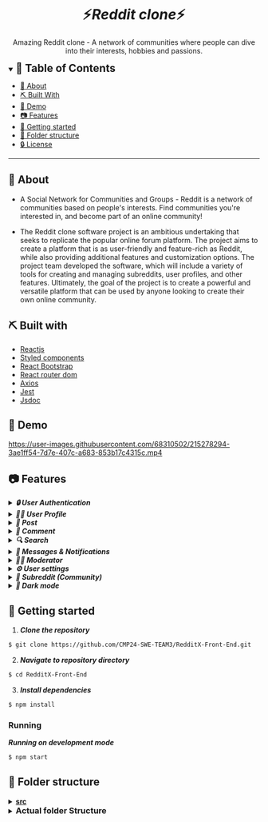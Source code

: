 
<div align="center">
    <h1 align='center'>⚡️<i>Reddit clone</i>⚡️</h1>
    <p>Amazing Reddit clone - A network of communities where people can dive into their interests, hobbies and passions.</p>
</div>

<div align="center">


</div>


<details open="open">
<summary>
<h2 style="display:inline">📝 Table of Contents</h2>
</summary>

- [📑 About](#about)
- [⛏️ Built With](#built-with)
- [🎥 Demo](#demo)
- [📷 Features](#features)
- [🏁 Getting started](#getting-started)
- [📂 Folder structure](#folder-structure)
- [🔒 License](#license)

</details>

---

## 📑 About

- A Social Network for Communities and Groups - Reddit is a network of communities based on people's interests. Find communities you're interested in, and become part of an online community!

- The Reddit clone software project is an ambitious undertaking that seeks to replicate the popular online forum platform. The project aims to create a platform that is as user-friendly and feature-rich as Reddit, while also providing additional features and customization options. The project team developed the software, which will include a variety of tools for creating and managing subreddits, user profiles, and other features. Ultimately, the goal of the project is to create a powerful and versatile platform that can be used by anyone looking to create their own online community.

## ⛏️ Built with

- [Reactjs](https://reactjs.org/)
- [Styled components](https://styled-components.com/)
- [React Bootstrap](https://react-bootstrap.github.io/)
- [React router dom](https://reactrouter.com/en/main)
- [Axios](https://axios-http.com/docs/intro)
- [Jest](https://jestjs.io/)
- [Jsdoc](https://jsdoc.app/)

## 🎥 Demo



https://user-images.githubusercontent.com/68310502/215278294-3ae1ff54-7d7e-407c-a683-853b17c4315c.mp4



## 📷 Features

<details>
<summary>
<h4 style="display:inline">
<strong><em>🔒 User Authentication</em></strong></h4>
</summary>

- You can use your Google account or Facebook account
- Sign up
- Login in
- Forget password
- Forget username



https://user-images.githubusercontent.com/68310502/215267907-efde41cd-1384-4287-9b16-880b78e00970.mp4


 
</details>

<details>
<summary>
<h4 style="display:inline">
<strong><em> 🙍‍♂️ User Profile</em></strong></h4>
</summary>

- Profile overview (posts, comments, upvotes, downvotes, etc.)
- Your Posts
- Your Comment
- Your Upvotes
- Your Downvotes
- Your Saved Posts and Comments
- Your Hidden Posts and Comments
- Your History
- Your Followers
    
 
    

https://user-images.githubusercontent.com/68310502/215278722-0eb3a790-4afe-43a7-b356-89d4973809db.mp4


</details>

<details>
<summary>
<h4 style="display:inline">
<strong><em> 📰 Post</em></strong></h4>
</summary>

- Create rich text post
- Create image and video post
- Create link post
- Add flair to post
- Add spoiler to post
- Add nsfw to post
- Upvote and downvote post
- Save post
- Hide post
- Report post
- Edit post
- Delete post



https://user-images.githubusercontent.com/68310502/215268041-26002c5d-b1a7-4d69-912d-344d35906f1f.mp4



https://user-images.githubusercontent.com/68310502/215268050-4038fc90-60d3-421e-8f9a-4e812680a2ae.mp4


    
</details>

<details>
<summary>
<h4 style="display:inline">
<strong><em> 💬 Comment</em></strong></h4>
</summary>

- Create rich text comment
- Nested comments
- Upvote and downvote comment
- Reply to comment
- Edit comment
- Report comment



https://user-images.githubusercontent.com/68310502/215268211-7c04971c-7569-47cd-b083-dcff59de2d40.mp4



</details>

<details>
<summary>
<h4 style="display:inline">
<strong><em> 🔍 Search</em></strong></h4>
</summary>

- Safe search
- Search bar
  - Search People
  - Search communities
- Search page
  - Overview
  - Posts
  - Comments
  - People
- Search in communities
  - Overview
  - Posts
  - Comments
  - People

 

https://user-images.githubusercontent.com/68310502/215268129-cdc19cdb-27d7-492a-bf4d-ca49d2989c88.mp4


    
</details>

<details>
<summary>
<h4 style="display:inline">
<strong><em> 📧 Messages & Notifications</em></strong></h4>
</summary>

- Notifications
  - Push notifications
  - All notifications
- Messages
  - Send a private message
  - All messages
  - Unread messages
  - Sent
  - Post replies
  - Usernames mentions
  - Delete message
  - Report message
  - Reply to message
    
 

https://user-images.githubusercontent.com/68310502/215268139-df4edad3-f956-49b8-aba7-cb58f4932b05.mp4


    
</details>

<details>
<summary>
<h4 style="display:inline">
<strong><em> 🧑‍💼 Moderator</em></strong></h4>
</summary>

- Queues
  - Spam queue (posts and comments)
  - Edited queue (posts and comments)
  - Unmoderated queue (posts and comments)

- User management
  - Banned users
  - Muted user
  - Approved user
  - Moderators

- Flairs and emojis
  - Add new flair

- Rules and regulations
  - Add new rule
  - Edit rule
  - Delete rule
  - Reorder rules

- Community settings
  - Edit community name
  - Edit community description
  - Edit community topic
  - Edit community language
  - Edit community type (Public, Private, Restricted)
  - Edit community region
  - Enable/disable community Spoiler tag
  - Edit suggested sort for posts
  - Enable/disable image and video in posts

- Community traffic
  - Day of week
  - Month
  - Page views
  - Members joined
  - Members left

 



https://user-images.githubusercontent.com/68310502/215271609-0e1f5e41-fc9a-4694-877d-79744422ab0d.mp4


 

https://user-images.githubusercontent.com/68310502/215268225-e2584a03-bb12-4110-a9c4-7cdf800a3666.mp4


 
</details>

<details>
<summary>
<h4 style="display:inline">
<strong><em> ⚙️ User settings</em></strong></h4>
</summary>

- Account
  - Edit email address
  - Edit Password
  - Change country
  - Connect to Google account

- Profile
  - Change display name
  - Change profile picture
  - Change about
  - Enable/disable NSFW content
  - Allow people to follow you

- Safety and privacy
  - Block people

- Feed settings
  - Enable/disable Adult content
  - Enable/disable auto play media

- Emails
  - Enable/disable chat requests
  - Enable/disable new followers

 

https://user-images.githubusercontent.com/68310502/215268179-740b2580-7930-4e5f-8cb5-0ff17843b46c.mp4



</details>


</details>


<details>
<summary>
<h4 style="display:inline">
<strong><em> 👥 Subreddit (Community)</em></strong></h4>
</summary>

- Create subreddit (Public, restricted and private)
- Join/Leave subreddit
- Add a post to subreddit
- View subreddit categories



https://user-images.githubusercontent.com/68310502/215283815-5d850698-d6de-4fc5-8a39-7dab5ef8d7ce.mp4


 
</details>

<details>
<summary>
<h4 style="display:inline">
<strong><em> 🌙 Dark mode</em></strong></h4>
</summary>



https://user-images.githubusercontent.com/68310502/215268533-ba9a1e6c-72b5-4180-807d-10cec313dbd3.mp4


 
</details>


## 🏁 Getting started

1. **_Clone the repository_**

```sh
$ git clone https://github.com/CMP24-SWE-TEAM3/RedditX-Front-End.git
```

2. **_Navigate to repository directory_**

```sh
$ cd RedditX-Front-End
```

3. **_Install dependencies_**

```sh
$ npm install
```

### Running

**_Running on development mode_**

```sh
$ npm start
```

## 📂 Folder structure

<details>
  <summary><b><u>src</u></b></summary>
  <p> Source directory </p>
  <p> App.js </p>

* <details>
      <summary><b><i>API</i></b></summary>
      <p> Contains Axios instance</p>
      </details>
* <details>
    <summary><b><u> Assets </u></b></summary>
    <p> Contains Images, videos directories etc... </p>

    * <details>
      <summary><b><i>Images</i></b></summary>
      <p> Contains Images</p>
      </details>

    * <details>
      <summary><b><i>Videos</i></b></summary>
      <p> Contains Videos</p>
      </details>

  </details>

* <details>
    <summary><b><u> Contexts </u></b></summary>
    <p> Contains contexts <b>files</b> </p>
  </details>

* <details>
    <summary><b><u> Utils </u></b></summary>
    <p> Contains helper functions <b>(Pure functions)</b> </p>
  </details>

* <details>
    <summary><b><u> Hooks </u></b></summary>
    <p> Contains <b>Custom</b> hooks </p>
  </details>

* <details>
    <summary><b><u> Services </u></b></summary>
    <p> Contains any functions that deals with the <b>API</b> </p>
  </details>

* <details>
    <summary><b><u> Components </u></b></summary>
    <p> Contains Small components </p>

    * <details>
      <summary><b><u> Button </u></b></summary>
      <p> Button.jsx </p>
      <p> Button.styled.js </p>
      <p> Button.test.js </p>
    
      </details>

  </details>

* <details>
    <summary><b><u> Layouts </u></b></summary>
    <p> Contains layouts that consists of components <b>Bigger components</b> </p>
   
    * <details>
      <summary><b><u> Form </u></b></summary>
      <p> Form.jsx </p>
      <p> Form.styled.js </p>
      <p> Form.test.js </p>

      </details>  
  
  </details>

* <details>
    <summary><b><u> Pages </u></b></summary>
    <p> Pages that consists of Layouts and may be some components</b> </p>

    * <details>
      <summary><b><u> Home </u></b></summary>
      <p> Home.jsx </p>
      <p> Home.styled.js </p>
      <p> Home.test.js </p>

      </details>  
  
  </details>

* <details>
    <summary><b><u><i> Features </i></u></b></summary>
    <p> Contains features that is considered a small project ex. Authentication, Posts, Community etc... </b> </p>

    * <details>
        <summary><b><u><i> Authentication </i></u></b></summary>
        <p> Contains Authentication features (pages, components, helpers ,contexts ,etc.. </b> </p>
        <p> index.js </p>

        * <details>
          <summary><b><u> Assets </u></b></summary>
          <p> Contains Images, videos directories etc... </p>

            * <details>
              <summary><b><i>Images</i></b></summary>
              <p> Contains Images</p>
              </details>

            * <details>
              <summary><b><i>Videos</i></b></summary>
              <p> Contains Videos</p>
              </details>
          </details>

        * <details>
          <summary><b><u> Contexts </u></b></summary>
          <p> Contains contexts <b>files</b> </p>
          </details>

        * <details>
          <summary><b><u> Utils </u></b></summary>
          <p> Contains helper functions <b>(Pure functions)</b> </p>
          </details>

        * <details>
          <summary><b><u> Hooks </u></b></summary>
          <p> Contains <b>Custom</b> hooks </p>
          </details>

        * <details>
          <summary><b><u> Services </u></b></summary>
          <p> Contains any functions that deals with the <b>API</b> </p>
          </details>

        * <details>
          <summary><b><u> Components </u></b></summary>
          <p> Contains Small components </p>
          </details>

        * <details>
          <summary><b><u> Layouts </u></b></summary>
          <p> Contains layouts that consists of components <b>Bigger components</b> </p>
          </details>

        * <details>
          <summary><b><u> Pages </u></b></summary>
          <p> Pages that consists of Layouts and may be some components</b> </p>
          </details>

    </details>

  </details>

</details>

<details>
<summary>
  <h3 style="display:inline">Actual folder Structure </h3>
</summary>

```
├───API
├───Assets
│   └───Images
├───Components
│   ├───AdvertiseButton
│   ├───BadgeButton
│   ├───BestButton
│   ├───CategoryButton
│   ├───CategoryTitle
│   ├───ChooseDate
│   ├───CommunityCard
│   ├───CommunityCardItem
│   ├───CommunityCardItemExplore
│   ├───CommunityPageItem
│   ├───CreatePostButton
│   ├───CustomMenu
│   ├───CustomToggle
│   ├───DotButton
│   ├───DropDownButtonLeft
│   ├───DropDownItem
│   ├───DropDownMenu
│   ├───DropDownRight
│   ├───EveryWhereButton
│   ├───GlobalButton
│   ├───HeadingContent
│   ├───HotButton
│   ├───ImageButton
│   ├───LinkButton
│   ├───LoginButton
│   ├───MainLinks
│   ├───ModalAfterCreateCommunity
│   ├───ModalCommunity
│   ├───ModeratorButton
│   ├───NewButton
│   ├───NotificationButton
│   ├───PopularButton
│   ├───Post
│   ├───PostsList
│   ├───ProfilePostButton
│   ├───ScrollButton
│   ├───SearchBar
│   ├───SearchDropDown
│   ├───SideBar
│   ├───SignUp
│   ├───SwitchButton
│   └───TopButton
├───Contexts
│   └───CategoryContext
├───Data
├───Features
│   ├───Authentication
│   │   ├───Assets
│   │   ├───Components
│   │   │   ├───Button
│   │   │   │   └───__snapshots__
│   │   │   ├───Checked
│   │   │   │   └───__snapshots__
│   │   │   ├───DragAndDropFile
│   │   │   │   └───__snapshots__
│   │   │   ├───FormInput
│   │   │   │   └───__snapshots__
│   │   │   ├───FormInputPageCom
│   │   │   │   └───__snapshots__
│   │   │   ├───GenderButton
│   │   │   │   └───__snapshots__
│   │   │   ├───InterestButton
│   │   │   │   └───__snapshots__
│   │   │   ├───LoadingSpinner
│   │   │   │   └───__snapshots__
│   │   │   ├───PasswordStrength
│   │   │   │   └───__snapshots__
│   │   │   ├───UploadedImage
│   │   │   │   └───__snapshots__
│   │   │   └───UploadedImagesContainer
│   │   │       └───__snapshots__
│   │   ├───Contexts
│   │   ├───Hooks
│   │   ├───Layouts
│   │   │   ├───AfterSignUp
│   │   │   │   └───__snapshots__
│   │   │   ├───AfterSignUpLoading
│   │   │   │   └───__snapshots__
│   │   │   ├───AfterSignUpModal
│   │   │   │   └───__snapshots__
│   │   │   ├───ForgetPassword
│   │   │   ├───ForgetPasswordModal
│   │   │   │   └───__snapshots__
│   │   │   ├───ForgetUserName
│   │   │   ├───ForgetUserNameModal
│   │   │   │   └───__snapshots__
│   │   │   ├───Gender
│   │   │   │   └───__snapshots__
│   │   │   ├───Interests
│   │   │   │   └───__snapshots__
│   │   │   ├───LogIn
│   │   │   │   └───__snapshots__
│   │   │   ├───LogInPageCom
│   │   │   ├───LogInScreen
│   │   │   ├───LogInVerticalModal
│   │   │   │   └───__snapshots__
│   │   │   ├───NewPasswordPageCom
│   │   │   │   └───__snapshots__
│   │   │   ├───SignUp
│   │   │   │   └───__snapshots__
│   │   │   ├───SignUpFirstScreen
│   │   │   │   └───__snapshots__
│   │   │   ├───SignUpPageFirstScreen
│   │   │   │   └───__snapshots__
│   │   │   ├───SignUpPageSecondScreen
│   │   │   │   └───__snapshots__
│   │   │   ├───SignUpSecondScreen
│   │   │   │   └───__snapshots__
│   │   │   ├───SignUpVerticalModal
│   │   │   │   └───__snapshots__
│   │   │   └───UploadPhoto
│   │   ├───Pages
│   │   │   ├───ForgetPasswordPage
│   │   │   │   └───__snapshots__
│   │   │   ├───ForgetUserNamePage
│   │   │   │   └───__snapshots__
│   │   │   ├───LogInPage
│   │   │   │   └───__snapshots__
│   │   │   ├───NewPasswordPage
│   │   │   │   └───__snapshots__
│   │   │   └───SignUpPage
│   │   │       └───__snapshots__
│   │   ├───Services
│   │   └───Utils
│   ├───Messages
│   │   ├───Assets
│   │   ├───Components
│   │   │   ├───Header
│   │   │   │   └───__test__
│   │   │   ├───MessagesItems
│   │   │   │   └───__test__
│   │   │   ├───MessagesPanel
│   │   │   │   └───__test__
│   │   │   ├───PostReply
│   │   │   │   └───__test__
│   │   │   ├───ReportModal
│   │   │   │   └───__test__
│   │   │   ├───SendMessage
│   │   │   │   └───__test__
│   │   │   ├───SentMessageItem
│   │   │   │   └───__test__
│   │   │   └───UsernameMentions
│   │   │       └───__test__
│   │   ├───Contexts
│   │   ├───Hooks
│   │   ├───Layouts
│   │   │   ├───AllMessages
│   │   │   ├───Mentions
│   │   │   ├───Panel
│   │   │   ├───Posts
│   │   │   ├───SentMessages
│   │   │   └───Unread
│   │   ├───Pages
│   │   ├───Services
│   │   │   └───__test__
│   │   └───Utils
│   ├───Moderator
│   │   ├───Assets
│   │   │   └───Images
│   │   ├───Components
│   │   │   ├───AllModerators
│   │   │   ├───ApprovedUsers
│   │   │   ├───AsideGraph
│   │   │   ├───BannedUsers
│   │   │   ├───BuutonsBar
│   │   │   ├───CancelModal
│   │   │   ├───DayOfWeek
│   │   │   ├───DeleteModal
│   │   │   ├───DroppableRule
│   │   │   ├───EditModerators
│   │   │   ├───Flair
│   │   │   ├───FlairInfo
│   │   │   ├───FlairListHeader
│   │   │   ├───HeaderGraph
│   │   │   ├───InvitedModerators
│   │   │   │   └───__snapshots__
│   │   │   ├───LineChart
│   │   │   ├───MainInfo
│   │   │   ├───ModeratorRow
│   │   │   ├───MonthState
│   │   │   ├───MutedUsers
│   │   │   ├───NavbarRule
│   │   │   ├───NewFlair
│   │   │   ├───PageNumber
│   │   │   ├───QueueHeader
│   │   │   ├───QueueHeaderPopup
│   │   │   ├───QueuesControls
│   │   │   ├───ReorderItem
│   │   │   ├───ReorderRules
│   │   │   ├───Results
│   │   │   ├───RuleHeader
│   │   │   ├───RuleModal
│   │   │   └───RuleTab
│   │   ├───Contexts
│   │   ├───Hooks
│   │   ├───Layouts
│   │   │   ├───ApprovedPage
│   │   │   ├───ApproveUser
│   │   │   ├───ApproveUserModal
│   │   │   ├───BannedPage
│   │   │   ├───BanUser
│   │   │   ├───BanUserModal
│   │   │   ├───CommunitySettingsPage
│   │   │   ├───EditBanUser
│   │   │   ├───EditBanUserModal
│   │   │   ├───EditedQueue
│   │   │   ├───FlairList
│   │   │   ├───Graph
│   │   │   ├───InviteModerators
│   │   │   ├───InviteModeratorsModal
│   │   │   ├───LayoutHeader
│   │   │   ├───LayoutTabs
│   │   │   ├───ModeratorsPage
│   │   │   ├───MutedPage
│   │   │   ├───MuteUser
│   │   │   ├───MuteUserModal
│   │   │   ├───PostsAndCommentsPage
│   │   │   ├───SpamQueue
│   │   │   ├───Tables
│   │   │   └───UnmoderatedQueue
│   │   ├───Pages
│   │   │   ├───FlairPage
│   │   │   ├───Moderator
│   │   │   ├───Rules
│   │   │   ├───TestModeratorsModals
│   │   │   └───TrafficStates
│   │   ├───Services
│   │   │   └───__test__
│   │   └───Utils
│   ├───Notifications
│   │   ├───Assets
│   │   │   └───images
│   │   ├───Components
│   │   │   ├───NotificationContent
│   │   │   │   └───__test__
│   │   │   ├───NotificationItem
│   │   │   │   └───__test__
│   │   │   └───NotificationsUpperSide
│   │   ├───Contexts
│   │   ├───Hooks
│   │   ├───Pages
│   │   │   └───Notifications
│   │   ├───Services
│   │   │   └───__test__
│   │   └───Utils
│   ├───Post
│   │   ├───Assets
│   │   │   └───Images
│   │   ├───Components
│   │   │   ├───BlockStyleControls
│   │   │   ├───ChooseCommunity
│   │   │   ├───CollapsePostFooter
│   │   │   ├───Comment
│   │   │   ├───CommentDarftEditor
│   │   │   ├───CommunityCard
│   │   │   ├───CommunityCardItem
│   │   │   ├───CommunityCardPost
│   │   │   ├───CommunityDate
│   │   │   ├───CommunityOptions
│   │   │   ├───DraftEditor
│   │   │   ├───DraftEditorForm
│   │   │   ├───DraftLinkForm
│   │   │   ├───DragDropFile
│   │   │   │   └───__snapshots__
│   │   │   ├───FlairModal
│   │   │   ├───ImageAndVideoForm
│   │   │   ├───InlineStyleControls
│   │   │   ├───LinkControls
│   │   │   ├───LinkForm
│   │   │   ├───Media
│   │   │   ├───MediaControls
│   │   │   ├───ModeratorWidget
│   │   │   │   └───__snapshots__
│   │   │   ├───NavigationPost
│   │   │   ├───OnlineMembers
│   │   │   ├───PostContent
│   │   │   ├───PostFlagsWrapper
│   │   │   ├───PostFooter
│   │   │   ├───PostFormFooter
│   │   │   ├───PostGuidelines
│   │   │   ├───PostPublisher
│   │   │   ├───PreviewImage
│   │   │   ├───RelatedCommunities
│   │   │   ├───RichTextPostBody
│   │   │   ├───RulesWidget
│   │   │   ├───ScrollButton
│   │   │   ├───SpamPostFooter
│   │   │   ├───StyleControlButton
│   │   │   ├───TopCommunities
│   │   │   │   └───__snapshots__
│   │   │   ├───UploadedImage
│   │   │   ├───UploadedImagesContainer
│   │   │   ├───UploadedMedia
│   │   │   ├───UserFlairPreview
│   │   │   ├───UserSideBar
│   │   │   ├───UserSideCard
│   │   │   ├───VotingBar
│   │   │   │   └───__snapshots__
│   │   │   └───WidgetContainer
│   │   ├───Contexts
│   │   ├───Hooks
│   │   ├───Layouts
│   │   │   ├───CollapsePost
│   │   │   ├───CollapsePostContent
│   │   │   ├───DraftEditorTab
│   │   │   ├───ImagesAndVideosTab
│   │   │   ├───LinkTab
│   │   │   ├───Main
│   │   │   ├───PostShape
│   │   │   ├───Sidebar
│   │   │   ├───SpamPost
│   │   │   └───Tabs
│   │   ├───Pages
│   │   │   ├───CreatePost
│   │   │   ├───Post
│   │   │   ├───PostPreview
│   │   │   └───PreviewPostComment
│   │   ├───Services
│   │   │   └───__test__
│   │   └───Utils
│   │       └───__tests__
│   ├───Search
│   │   ├───Assets
│   │   ├───Components
│   │   │   ├───Comment
│   │   │   ├───CommentBody
│   │   │   ├───CommunityCard
│   │   │   ├───CommunityCardItem
│   │   │   ├───CommunityItem
│   │   │   ├───CreateCommunity
│   │   │   │   └───__snapshots__
│   │   │   ├───MainHeader
│   │   │   │   └───__snapshots__
│   │   │   ├───NotFound
│   │   │   ├───People
│   │   │   ├───PeopleCardItem
│   │   │   ├───PeopleItem
│   │   │   ├───Post
│   │   │   ├───PostFooter
│   │   │   ├───PostHeader
│   │   │   ├───Posts
│   │   │   ├───ResponsiveNavbar
│   │   │   │   └───__snapshots__
│   │   │   ├───SafeSearch
│   │   │   │   └───__snapshots__
│   │   │   └───SetCommunityCard
│   │   ├───Contexts
│   │   │   ├───SafeSearchContext
│   │   │   └───SearchWordContext
│   │   ├───Hooks
│   │   ├───Layouts
│   │   │   ├───CommentsPage
│   │   │   ├───CommunitiesPage
│   │   │   ├───PeoplePage
│   │   │   └───PostsPage
│   │   ├───Pages
│   │   │   └───Search
│   │   ├───Services
│   │   │   └───__test__
│   │   └───Utils
│   ├───settings
│   │   ├───Assets
│   │   ├───Components
│   │   │   ├───AboutUser
│   │   │   ├───BlockPeople
│   │   │   ├───CompContainer
│   │   │   ├───CountrySetting
│   │   │   ├───DeleteAccount
│   │   │   ├───DisplayName
│   │   │   ├───FollowProfile
│   │   │   ├───PasswordChange
│   │   │   ├───PasswordModal
│   │   │   ├───ProfileImage
│   │   │   ├───ProfileInformation
│   │   │   ├───ProfileNsfw
│   │   │   ├───SettingChange
│   │   │   ├───SettingModal
│   │   │   └───SettingsComponent
│   │   ├───Contexts
│   │   ├───Hooks
│   │   ├───Layouts
│   │   │   ├───AccountPage
│   │   │   ├───EmailsPage
│   │   │   ├───FeedPage
│   │   │   ├───PrivacyPage
│   │   │   └───ProfilePage
│   │   ├───Pages
│   │   │   └───SettingsPage
│   │   ├───Services
│   │   │   └───__test__
│   │   └───Utils
│   ├───Subreddit
│   │   ├───Assets
│   │   │   └───images
│   │   ├───Components
│   │   │   ├───AboutCommunity
│   │   │   ├───BodyContent
│   │   │   ├───Button
│   │   │   ├───Categories
│   │   │   │   └───__test__
│   │   │   ├───CategoryBar
│   │   │   ├───CategoryDropDown
│   │   │   │   └───__snapshots__
│   │   │   ├───Community
│   │   │   │   └───__test__
│   │   │   ├───CommunityCard
│   │   │   ├───CommunityDate
│   │   │   ├───CommunityOptions
│   │   │   ├───CommunitySideCardItem
│   │   │   │   └───__test__
│   │   │   ├───CommunityTopics
│   │   │   ├───FlairWidget
│   │   │   ├───Header
│   │   │   │   └───__test__
│   │   │   ├───ImageButton
│   │   │   ├───Index Body
│   │   │   │   └───__test__
│   │   │   │       └───__snapshots__
│   │   │   ├───Index Header
│   │   │   │   └───__test__
│   │   │   ├───LinkButton
│   │   │   ├───ModeratorWidget
│   │   │   ├───NoSubReddit
│   │   │   ├───OnlineMembers
│   │   │   ├───Post
│   │   │   │   └───__snapshots__
│   │   │   ├───PrivatePage
│   │   │   ├───ProfilePostButton
│   │   │   │   └───__snapshots__
│   │   │   ├───RequestMods
│   │   │   ├───RulesWidget
│   │   │   ├───SaveChangesModal
│   │   │   ├───SelectYourFlair
│   │   │   │   └───__snapshots__
│   │   │   ├───SetSubReddit
│   │   │   ├───SubRedditBody
│   │   │   ├───SubRedditHeader
│   │   │   ├───SubRedditNoPosts
│   │   │   ├───SubRedditPosts
│   │   │   ├───SubRedditSideBar
│   │   │   ├───UserFlairPreview
│   │   │   └───WidgetContainer
│   │   ├───Contexts
│   │   ├───Hooks
│   │   ├───Layouts
│   │   │   ├───Communities Container
│   │   │   ├───CommunitySideCard
│   │   │   ├───CreatePost
│   │   │   │   └───__snapshots__
│   │   │   └───Right Section
│   │   ├───Pages
│   │   │   ├───CommunityLeaderBoard
│   │   │   ├───IndexPage
│   │   │   └───SubReddit
│   │   ├───Services
│   │   │   └───__test__
│   │   └───Utils
│   └───User
│       ├───Assets
│       │   └───images
│       ├───Components
│       │   ├───AdultPage
│       │   ├───BlockModal
│       │   ├───CategoryBar
│       │   ├───Follower
│       │   ├───ModeratorOf
│       │   ├───SetUser
│       │   ├───UserComment
│       │   ├───UserNav
│       │   ├───UserNoPosts
│       │   ├───UserNotFound
│       │   ├───UserSideBar
│       │   └───UserSideCard
│       ├───Contexts
│       ├───Hooks
│       ├───Layouts
│       │   ├───Followers
│       │   ├───Overview
│       │   ├───UserComments
│       │   ├───UserDownVoted
│       │   ├───UserHidden
│       │   ├───UserHistory
│       │   ├───UserPosts
│       │   ├───UserSaved
│       │   └───UserUpVoted
│       ├───Pages
│       │   └───User
│       ├───Services
│       │   └───__test__
│       └───Utils
├───Hooks
├───Layouts
│   ├───Communities
│   ├───CommunityCard
│   ├───CreatePost
│   ├───CreatePostSideBar
│   ├───Footer
│   ├───Navbar
│   ├───Navigation
│   ├───PopularPosts
│   ├───Posts
│   ├───RecentPosts
│   └───ShowPosts
├───Pages
│   ├───DummyPage
│   ├───ErrorBoundary
│   ├───ErrorPage
│   ├───Explore
│   ├───HomePage
│   └───NotFound
├───PushNotification
├───Services
├───Theme
└───Utils

```

</details>



